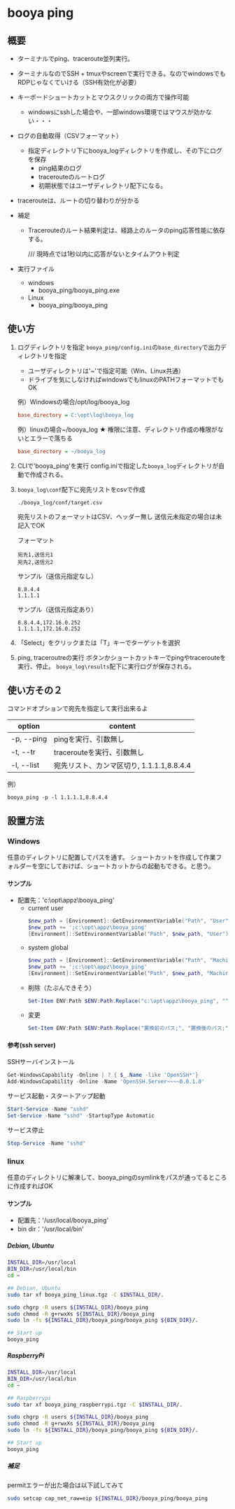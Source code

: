 # booya ping
## 概要
* ターミナルでping、traceroute並列実行。
* ターミナルなのでSSH + tmuxやscreenで実行できる。なのでwindowsでもRDPじゃなくていける（SSH有効化が必要）
* キーボードショートカットとマウスクリックの両方で操作可能
  - windowsにsshした場合や、一部windows環境ではマウスが効かない・・・
* ログの自動取得（CSVフォーマット）
  - 指定ディレクトリ下にbooya_logディレクトリを作成し、その下にログを保存
    - ping結果のログ
    - tracerouteのルートログ
    - 初期状態ではユーザディレクトリ配下になる。
* tracerouteは、ルートの切り替わりが分かる

* 補足
  - Tracerouteのルート結果判定は、経路上のルータのping応答性能に依存する。
    
    /// 現時点では1秒以内に応答がないとタイムアウト判定

* 実行ファイル
  - windows
    * booya_ping/booya_ping.exe
  - Linux
    * booya_ping/booya_ping

## 使い方
1. ログディレクトリを指定
    `booya_ping/config.ini`の`base_directory`で出力ディレクトリを指定
    * ユーザディレクトリは'~'で指定可能（Win、Linux共通）
    * ドライブを気にしなければwindowsでもlinuxのPATHフォーマットでもOK

    例）Windowsの場合/opt/log/booya_log
    ```ini
    base_directory = C:\opt\log\booya_log
    ```

    例）linuxの場合~/booya_log
    ★ 権限に注意、ディレクトリ作成の権限がないとエラーで落ちる
    ```ini
    base_directory = ~/booya_log
    ```

2. CLIで'booya_ping'を実行
    config.iniで指定した`booya_log`ディレクトリが自動で作成される。
    
3. `booya_log\conf`配下に宛先リストをcsvで作成
    ```
    ./booya_log/conf/target.csv
    ```
    宛先リストのフォーマットはCSV、ヘッダー無し
    送信元未指定の場合は未記入でOK

    フォーマット
    ```
    宛先1,送信元1
    宛先2,送信元2
    ```
    サンプル（送信元指定なし）
    ```
    8.8.4.4
    1.1.1.1
    ```
    サンプル（送信元指定あり）
    ```
    8.8.4.4,172.16.0.252
    1.1.1.1,172.16.0.252
    ```
4. 「Select」をクリックまたは「T」キーでターゲットを選択
5. ping, traceroutreの実行
   ボタンかショートカットキーでpingやtracerouteを実行、停止。
    `booya_log\results`配下に実行ログが保存される。


## 使い方その２
コマンドオプションで宛先を指定して実行出来るよ

|option|content|
|-|-|
|-p, --ping|pingを実行、引数無し|
|-t, --tr|tracerouteを実行、引数無し|
|-l, --list|宛先リスト、カンマ区切り, 1.1.1.1,8.8.4.4|

例）
```
booya_ping -p -l 1.1.1.1,8.8.4.4
```


## 設置方法
### Windows
任意のディレクトリに配置してパスを通す。
ショートカットを作成して作業フォルダーを空にしておけば、ショートカットからの起動もできる。と思う。

#### サンプル

* 配置先：'c:\opt\appz\booya_ping'
  - current user
    ```powershell
    $new_path = [Environment]::GetEnvironmentVariable("Path", "User")
    $new_path += ';c:\opt\appz\booya_ping'
    [Environment]::SetEnvironmentVariable("Path", $new_path, "User")
    ```
  - system global
    ```powershell
    $new_path = [Environment]::GetEnvironmentVariable("Path", "Machine")
    $new_path += ';c:\opt\appz\booya_ping'
    [Environment]::SetEnvironmentVariable("Path", $new_path, "Machine")
    ```
  - 削除（たぶんできそう）
    ```powershell
    Set-Item ENV:Path $ENV:Path.Replace("c:\opt\appz\booya_ping", "")
    ```
  - 変更
    ```powershell
    Set-Item ENV:Path $ENV:Path.Replace("置換前のパス;", "置換後のパス;")
    ```
#### 参考(ssh server)
SSHサーバインストール
```powershell
Get-WindowsCapability -Online | ? { $_.Name -like 'OpenSSH*'}
Add-WindowsCapability -Online -Name 'OpenSSH.Server~~~~0.0.1.0'
```
サービス起動・スタートアップ起動
```powershell
Start-Service -Name "sshd"
Set-Service -Name "sshd" -StartupType Automatic 
```
サービス停止
```powershell
Stop-Service -Name "sshd"
```

### linux
任意のディレクトリに解凍して、booya_pingのsymlinkをパスが通ってるところに作成すればOK
#### サンプル
* 配置先：'/usr/local/booya_ping'
* bin dir：'/usr/local/bin'

##### Debian, Ubuntu
```bash
INSTALL_DIR=/usr/local
BIN_DIR=/usr/local/bin
cd ~

## Debian, Ubuntu
sudo tar xf booya_ping_linux.tgz -C $INSTALL_DIR/.

sudo chgrp -R users ${INSTALL_DIR}/booya_ping
sudo chmod -R g+rwxXs ${INSTALL_DIR}/booya_ping
sudo ln -fs ${INSTALL_DIR}/booya_ping/booya_ping ${BIN_DIR}/.

## Start up
booya_ping
```
##### RaspberryPi
```bash
INSTALL_DIR=/usr/local
BIN_DIR=/usr/local/bin
cd ~

## Raspberrypi
sudo tar xf booya_ping_raspberrypi.tgz -C $INSTALL_DIR/.

sudo chgrp -R users ${INSTALL_DIR}/booya_ping
sudo chmod -R g+rwxXs ${INSTALL_DIR}/booya_ping
sudo ln -fs ${INSTALL_DIR}/booya_ping/booya_ping ${BIN_DIR}/.

## Start up
booya_ping
```

##### 補足
permitエラーが出た場合は以下試してみて
```bash
sudo setcap cap_net_raw=eip ${INSTALL_DIR}/booya_ping/booya_ping
```
